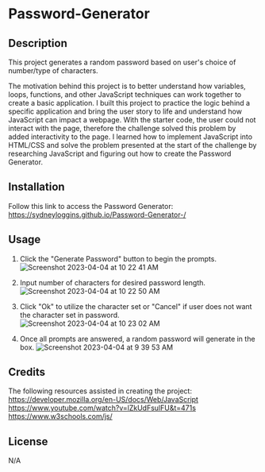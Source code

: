 # Password-Generator

## Description
This project generates a random password based on user's choice of number/type of characters. 

The motivation behind this project is to better understand how variables, loops, functions, and other JavaScript techniques can work together to create a basic application.
I built this project to practice the logic behind a specific application and bring the user story to life and understand how JavaScript can impact a webpage.
With the starter code, the user could not interact with the page, therefore the challenge solved this problem by added interactivity to the page. 
I learned how to implement JavaScript into HTML/CSS and solve the problem presented at the start of the challenge by researching JavaScript and figuring out how to create the Password Generator.


## Installation

Follow this link to access the Password Generator: https://sydneyloggins.github.io/Password-Generator-/

## Usage
1. Click the "Generate Password" button to begin the prompts. ![Screenshot 2023-04-04 at 10 22 41 AM](https://user-images.githubusercontent.com/125998308/229840790-52731418-2bbe-430e-a358-c8084c1f89eb.png)

2. Input number of characters for desired password length.![Screenshot 2023-04-04 at 10 22 50 AM](https://user-images.githubusercontent.com/125998308/229841261-0c3021b2-322a-415c-aedd-11b95463289b.png)


3. Click "Ok" to utilize the character set or "Cancel" if user does not want the character set in password.![Screenshot 2023-04-04 at 10 23 02 AM](https://user-images.githubusercontent.com/125998308/229840662-45ab4e65-5e52-4291-8703-1a38588254a4.png)

4. Once all prompts are answered, a random password will generate in the box. ![Screenshot 2023-04-04 at 9 39 53 AM](https://user-images.githubusercontent.com/125998308/229840179-49056328-3f0c-4865-80b7-f4aea227e705.png)

## Credits

The following resources assisted in creating the project: 
https://developer.mozilla.org/en-US/docs/Web/JavaScript
https://www.youtube.com/watch?v=lZkUdFsulFU&t=471s
https://www.w3schools.com/js/

## License
N/A
